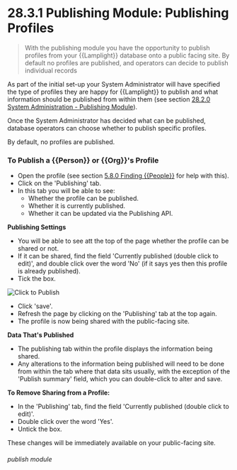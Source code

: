 # 28.3.1 Publishing Module: Publishing Profiles

> With the publishing module you have the opportunity to publish profiles from your {{Lamplight}} database onto a public facing site. By default no profiles are published, and operators can decide to publish individual records 

As part of the initial set-up your System Administrator will have specified the type of profiles they are happy for {{Lamplight}} to publish and what information should be published from within them (see section [28.2.0  System Administration - Publishing Module](/help/index/p/28.2.0)). 

Once the System Administrator has decided what can be published, database operators can choose whether to publish specific profiles.

By default, no profiles are published. 

### To Publish a {{Person}} or {{Org}}'s Profile

- Open the profile (see section [5.8.0  Finding {{People}}](/help/index/p/5.8.0) for help with this). 
- Click on the 'Publishing' tab.  
- In this tab you will be able to see:
   - Whether the profile can be published.
   - Whether it is currently published.
   - Whether it can be updated via the Publishing API.

**Publishing Settings**
- You will be able to see att the top of the page whether the profile can be shared or not. 
- If it can be shared, find the field 'Currently published (double click to edit)', and double click over the word 'No' (if it says yes then this profile is already published).
- Tick the box.

![Click to Publish](28.3.1a.png)

- Click 'save'.
- Refresh the page by clicking on the 'Publishing' tab at the top again.
- The profile is now being shared with the public-facing site. 

**Data That's Published**

- The publishing tab within the profile displays the information being shared. 
- Any alterations to the information being published will need to be done from within the tab where that data sits usually, with the exception of the 'Publish summary' field, which you can double-click to alter and save.

**To Remove Sharing from a Profile:**

- In the 'Publishing' tab, find the field 'Currently published (double click to edit)'.
- Double click over the word 'Yes'.
- Untick the box.

These changes will be immediately available on your public-facing site. 


###### publish module

